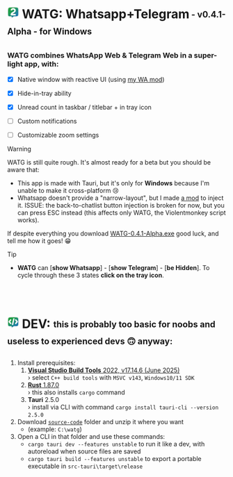 # <img src="https://github.com/DavidBevi/WATG/blob/main/source-code/src-tauri/src/icons/icon-watg-2.png" height="27px"> WATG: Whatsapp+Telegram<sub><sup> - v0.4.1-Alpha - for Windows</sup></sub>

### WATG combines WhatsApp Web & Telegram Web in a super-light app, with:
- [x] Native window with reactive UI (using [my WA mod](https://github.com/DavidBevi/violentmonkey-scripts/blob/main/whatsapp-web-responsive.js))
- [x] Hide-in-tray ability
- [x] Unread count in taskbar / titlebar + in tray icon
- [ ] Custom notifications
- [ ] Customizable zoom settings


> [!WARNING]
> WATG is still quite rough. It's almost ready for a beta but you should be aware that:
> - This app is made with Tauri, but it's only for **Windows** because I'm unable to make it cross-platform 😢
> - Whatsapp doesn't provide a "narrow-layout", but I made [a mod](https://github.com/DavidBevi/violentmonkey-scripts/blob/main/whatsapp-web-responsive.js) to inject it. ISSUE: the back-to-chatlist button injection is broken for now, but you can press ESC instead (this affects only WATG, the Violentmonkey script works).
> 
> If despite everything you download [WATG-0.4.1-Alpha.exe](https://github.com/DavidBevi/WATG/blob/main/executables/WATG-0.4.1-Alpha.exe?raw=true) good luck, and tell me how it goes! 😁


> [!TIP]
> - **WATG** can [**show Whatsapp**] - [**show Telegram**] - [**be Hidden**]. To cycle through these 3 states **click on the tray icon**.

<br/>


<br/>

# <img src="https://github.com/DavidBevi/WATG/blob/main/source-code/src-tauri/src/icons/icon-dev.png" height="27px"> DEV: <sub><sup> this is probably too basic for noobs and useless to experienced devs 🙃 anyway:</sup></sub>

1. Install prerequisites:
   1. [**Visual Studio Build Tools** 2022, v17.14.6 (June 2025)](https://download.visualstudio.microsoft.com/download/pr/4652b1eb-63f7-432d-84ab-06108c5d7cd7/579ca9f9b1824f8dfd2ca0dca0e7e3970ca2e4dba8ee91f2e938ed2c7f197054/vs_BuildTools.exe) <br/>› select `C++ build tools` with `MSVC v143`, `Windows10/11 SDK`
   2. [**Rust** 1.87.0](https://static.rust-lang.org/dist/rust-1.87.0-x86_64-pc-windows-msvc.msi)<br/>› this also installs `cargo` command
   3. **Tauri** 2.5.0 <br/>› install via CLI with command `cargo install tauri-cli --version 2.5.0`
2. Download [`source-code`](https://download-directory.github.io/?url=https%3A%2F%2Fgithub.com%2FDavidBevi%2FWATG%2Ftree%2Fmain%2Fsource-code) folder and unzip it where you want
   - (example: `C:\watg`)
3. Open a CLI in that folder and use these commands:
    - `cargo tauri dev --features unstable` to run it like a dev, with autoreload when source files are saved
    - `cargo tauri build --features unstable` to export a portable executable in `src-tauri\target\release`

<br/>
